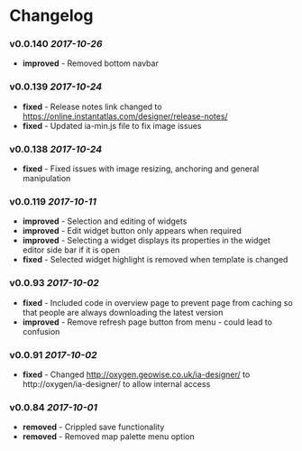 # Changelog

### v0.0.140 *2017-10-26*
* **improved** - Removed bottom navbar 

### v0.0.139 *2017-10-24*
* **fixed** - Release notes link changed to https://online.instantatlas.com/designer/release-notes/ 
* **fixed** - Updated ia-min.js file to fix image issues 

### v0.0.138 *2017-10-24*
* **fixed** - Fixed issues with image resizing, anchoring and general manipulation 

### v0.0.119 *2017-10-11*
* **improved** - Selection and editing of widgets 
* **improved** - Edit widget button only appears when required 
* **improved** - Selecting a widget displays its properties in the widget editor side bar if it is open 
* **fixed** - Selected widget highlight is removed when template is changed 

### v0.0.93 *2017-10-02*
* **fixed** - Included code in overview page to prevent page from caching so that people are always downloading the latest version 
* **improved** - Remove refresh page button from menu - could lead to confusion 

### v0.0.91 *2017-10-02*
* **fixed** - Changed http://oxygen.geowise.co.uk/ia-designer/ to http://oxygen/ia-designer/ to allow internal access 

### v0.0.84 *2017-10-01*
* **removed** - Crippled save functionality 
* **removed** - Removed map palette menu option 
